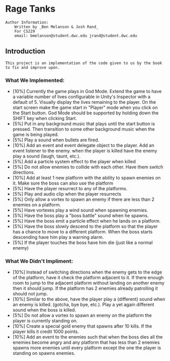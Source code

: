
Rage Tanks
==========================

	Author Information:
		Written by _Ben Melanson & Josh Rand_
		For CS229 
		email: bmelanson@student.dwc.edu jrand@student.dwc.edu

  Introduction
  ------------
	This project is an implementation of the code given to us by the book to fix and improve upon.

### What We Implemented: 

- [10%] Currently the game plays in God Mode. Extend the game to have a variable number of lives configurable in Unity's Inspector with a default of 5. Visually display the lives remaining to the player. On the start screen make the game start in "Player" mode when you click on the Start button. God Mode should be supported by holding down the SHIFT key when clicking Start.
- [5%] Put in any background music that plays until the start button is pressed. Then transition to some other background music when the game is being played.
- [5%] Play a sound when bullets are fired.
- [10%] Add an event and event delegate object to the player. Add an event listener to the enemy. when the player is killed have the enemy play a sound (laugh, taunt, etc.).
- [5%] Add a particle system effect to the player when killed
- [5%] Do not allow enemies to collide with each other. Have them switch directions.
- [10%] Add at least 1 new platform with the ability to spawn enemies on it. Make sure the boss can also use the platform
- [5%] Have the player resurrect to any of the platforms.
- [5%] Play and audio clip when the player resurrects
- [5%] Only allow a vortex to spawn an enemy if there are less than 2 enemies on a platform.
- [5%] Have vortexes play a wind sound when spawning enemies.
- [5%] Have the boss play a "boss battle" sound when he spawns.
- [5%] Have the boss emit a particle effect when he lands on a platform.
- [5%] Have the boss slowly descend to the platform so that the player has a chance to move to a different platform. When the boss starts descending have him play a warning alarm.
- [5%] If the player touches the boss have him die (just like a normal enemy)

### What We Didn't Impliment:

- [10%] Instead of switching directions when the enemy gets to the edge of the platform, have it check the platform adjacent to it. If there enough room to jump to the adjacent platform without landing on another enemy then it should jump. If the platform has 2 enemies already patrolling it should not jump.
- [10%] Similar to the above, have the player play a (different) sound when an enemy is killed. (gotcha, bye bye, etc.). Play a yet again different sound when the boss is killed.
- [5%] Do not allow a vortex to spawn an enemy on the platform the player is currently standing on.
- [10%] Create a special gold enemy that spawns after 10 kills. If the player kills it credit 1000 points. 
- [10%] Add an event to the enemies such that when the boss dies all the enemies become angry and any platform that has less than 2 enemies spawns more enemies until every platform except the one the player is standing on spawns enemies.





